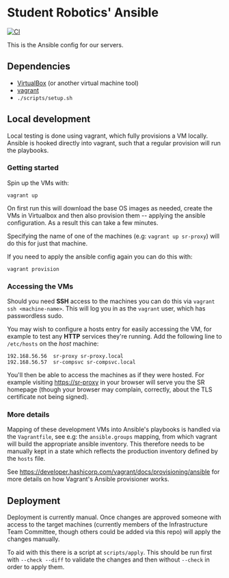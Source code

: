# Student Robotics' Ansible

[![CI](https://github.com/RealOrangeOne/srobo-server-web/actions/workflows/ci.yml/badge.svg)](https://github.com/RealOrangeOne/srobo-server-web/actions/workflows/ci.yml)

This is the Ansible config for our servers.

## Dependencies

- [VirtualBox](https://www.virtualbox.org/) (or another virtual machine tool)
- [vagrant](https://www.vagrantup.com/)
- `./scripts/setup.sh`

## Local development

Local testing is done using vagrant, which fully provisions a VM locally. Ansible is hooked directly into vagrant, such that a regular provision will run the playbooks.

### Getting started

Spin up the VMs with:

```
vagrant up
```

On first run this will download the base OS images as needed, create the VMs in
Virtualbox and then also provision them -- applying the ansible configuration.
As a result this can take a few minutes.

Specifying the name of one of the machines (e.g: `vagrant up sr-proxy`) will
do this for just that machine.

If you need to apply the ansible config again you can do this with:

```
vagrant provision
```

### Accessing the VMs

Should you need **SSH** access to the machines you can do this via `vagrant ssh <machine-name>`.
This will log you in as the `vagrant` user, which has passwordless sudo.

You may wish to configure a hosts entry for easily accessing the VM, for example
to test any **HTTP** services they're running. Add the following line to
`/etc/hosts` on the *host* machine:

```
192.168.56.56  sr-proxy sr-proxy.local
192.168.56.57  sr-compsvc sr-compsvc.local
```

You'll then be able to access the machines as if they were hosted. For example
visiting <https://sr-proxy> in your browser will serve you the SR homepage
(though your browser may complain, correctly, about the TLS certificate not
being signed).

### More details

Mapping of these development VMs into Ansible's playbooks is handled via the `Vagrantfile`, see e.g: the `ansible.groups` mapping, from which vagrant will build the appropriate ansible inventory. This therefore needs to be manually kept in a state which reflects the production inventory defined by the `hosts` file.

See <https://developer.hashicorp.com/vagrant/docs/provisioning/ansible> for more details on how Vagrant's Ansible provisioner works.

## Deployment

Deployment is currently manual. Once changes are approved someone with access to
the target machines (currently members of the Infrastructure Team Committee,
though others could be added via this repo) will apply the changes manually.

To aid with this there is a script at `scripts/apply`. This should be run first
with `--check --diff` to validate the changes and then without `--check` in
order to apply them.
